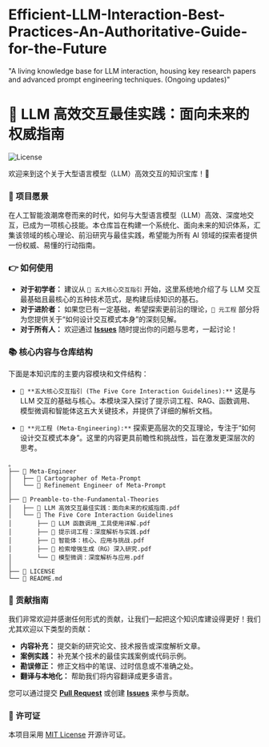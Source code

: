 # Efficient-LLM-Interaction-Best-Practices-An-Authoritative-Guide-for-the-Future
"A living knowledge base for LLM interaction, housing key research papers and advanced prompt engineering techniques. (Ongoing updates)"
# 🚀 LLM 高效交互最佳实践：面向未来的权威指南

![License](https://img.shields.io/badge/license-MIT-blue.svg)

欢迎来到这个关于大型语言模型（LLM）高效交互的知识宝库！👋 

### 🌟 项目愿景

在人工智能浪潮席卷而来的时代，如何与大型语言模型（LLM）高效、深度地交互，已成为一项核心技能。本仓库旨在构建一个系统化、面向未来的知识体系，汇集该领域的核心理论、前沿研究与最佳实践，希望能为所有 AI 领域的探索者提供一份权威、易懂的行动指南。

### 👉 如何使用

* **对于初学者：** 建议从 `📖 五大核心交互指引` 开始，这里系统地介绍了与 LLM 交互最基础且最核心的五种技术范式，是构建后续知识的基石。
* **对于进阶者：** 如果您已有一定基础，希望探索更前沿的理论，`🔬 元工程` 部分将为您提供关于“如何设计交互模式本身”的深刻见解。
* **对于所有人：** 欢迎通过 **[Issues](https://github.com/M-Patek/Efficient-LLM-Interaction-Best-Practices-An-Authoritative-Guide-for-the-Future/issues)** 随时提出你的问题与思考，一起讨论！

### 📚 核心内容与仓库结构

下面是本知识库的主要内容模块和文件结构：

* `📖 **五大核心交互指引 (The Five Core Interaction Guidelines):**`
    这是与 LLM 交互的基础与核心。本模块深入探讨了提示词工程、RAG、函数调用、模型微调和智能体这五大关键技术，并提供了详细的解析文档。

* `🔬 **元工程 (Meta-Engineering):**`
    探索更高层次的交互理论，专注于“如何设计交互模式本身”。这里的内容更具前瞻性和挑战性，旨在激发更深层次的思考。

```
。
├── 📁 Meta-Engineer
│   ├── 📄 Cartographer of Meta-Prompt
│   └── 📄 Refinement Engineer of Meta-Prompt
│
├── 📁 Preamble-to-the-Fundamental-Theories
│   ├── 📄 LLM 高效交互最佳实践：面向未来的权威指南.pdf
│   └── 📁 The Five Core Interaction Guidelines
│       ├── 📄 LLM 函数调用_工具使用详解.pdf
│       ├── 📄 提示词工程：深度解析与实践.pdf
│       ├── 📄 智能体：核心、应用与挑战.pdf
│       ├── 📄 检索增强生成（RG）深入研究.pdf
│       └── 📄 模型微调：深度解析与应用.pdf
│
├── 📄 LICENSE
└── 📄 README.md
```

### 🤝 贡献指南

我们非常欢迎并感谢任何形式的贡献，让我们一起把这个知识库建设得更好！我们尤其欢迎以下类型的贡献：

* **内容补充：** 提交新的研究论文、技术报告或深度解析文章。
* **案例实践：** 补充某个技术的最佳实践案例或代码示例。
* **勘误修正：** 修正文档中的笔误、过时信息或不准确之处。
* **翻译与本地化：** 帮助我们将内容翻译成更多语言。

您可以通过提交 **[Pull Request](https://github.com/M-Patek/Efficient-LLM-Interaction-Best-Practices-An-Authoritative-Guide-for-the-Future/pulls)** 或创建 **[Issues](https://github.com/M-Patek/Efficient-LLM-Interaction-Best-Practices-An-Authoritative-Guide-for-the-Future/issues)** 来参与贡献。

### 📄 许可证

本项目采用 [MIT License](LICENSE) 开源许可证。
